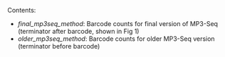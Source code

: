 Contents:

- *final_mp3seq_method*: Barcode counts for final version of MP3-Seq (terminator after barcode, shown in Fig 1)
- *older_mp3seq_method*: Barcode counts for older MP3-Seq version (terminator before barcode)
